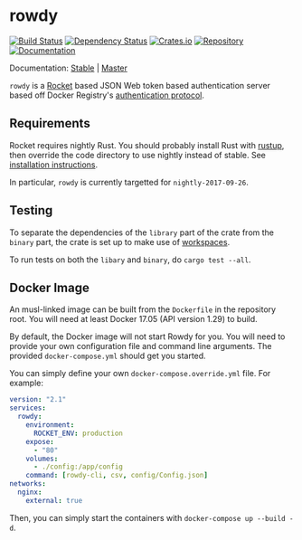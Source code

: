 # rowdy

[![Build Status](https://travis-ci.org/lawliet89/rowdy.svg)](https://travis-ci.org/lawliet89/rowdy)
[![Dependency Status](https://dependencyci.com/github/lawliet89/rowdy/badge)](https://dependencyci.com/github/lawliet89/rowdy)
[![Crates.io](https://img.shields.io/crates/v/rowdy.svg)](https://crates.io/crates/rowdy)
[![Repository](https://img.shields.io/github/tag/lawliet89/rowdy.svg)](https://github.com/lawliet89/rowdy)
[![Documentation](https://docs.rs/rowdy/badge.svg)](https://docs.rs/rowdy)

Documentation: [Stable](https://docs.rs/rowdy) | [Master](https://lawliet89.github.io/rowdy/)

`rowdy` is a [Rocket](https://rocket.rs/)  based JSON Web token based authentication server
based off Docker Registry's [authentication protocol](https://docs.docker.com/registry/spec/auth/).


## Requirements

Rocket requires nightly Rust. You should probably install Rust with [rustup](https://www.rustup.rs/), then override the code directory to use nightly instead of stable. See
[installation instructions](https://rocket.rs/guide/getting-started/#installing-rust).

In particular, `rowdy` is currently targetted for `nightly-2017-09-26`.

## Testing

To separate the dependencies of the `library` part of the crate from the `binary` part, the crate is set up
to make use of [workspaces](http://doc.crates.io/manifest.html#the-workspace--field-optional).

To run tests on both the `libary` and `binary`, do `cargo test --all`.

## Docker Image

An musl-linked image can be built from the `Dockerfile` in the repository root. You will need at least Docker 17.05
(API version 1.29) to build.

By default, the Docker image will not start Rowdy for you. You will need to provide your own configuration file
and command line arguments. The provided `docker-compose.yml` should get you started.

You can simply define your own `docker-compose.override.yml` file. For example:

```yaml
version: "2.1"
services:
  rowdy:
    environment:
      ROCKET_ENV: production
    expose:
      - "80"
    volumes:
      - ./config:/app/config
    command: [rowdy-cli, csv, config/Config.json]
networks:
  nginx:
    external: true
```

Then, you can simply start the containers with `docker-compose up --build -d`.

